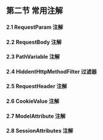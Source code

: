 ## 第二节 常用注解

#### 2.1 RequestParam 注解




#### 2.2 RequestBody 注解



#### 2.3 PathVariable 注解




#### 2.4 HiddentHttpMethodFilter 过滤器



#### 2.5 RequestHeader 注解



#### 2.6 CookieValue 注解


#### 2.7 ModelAttribute 注解 



#### 2.8 SessionAttributes 注解


